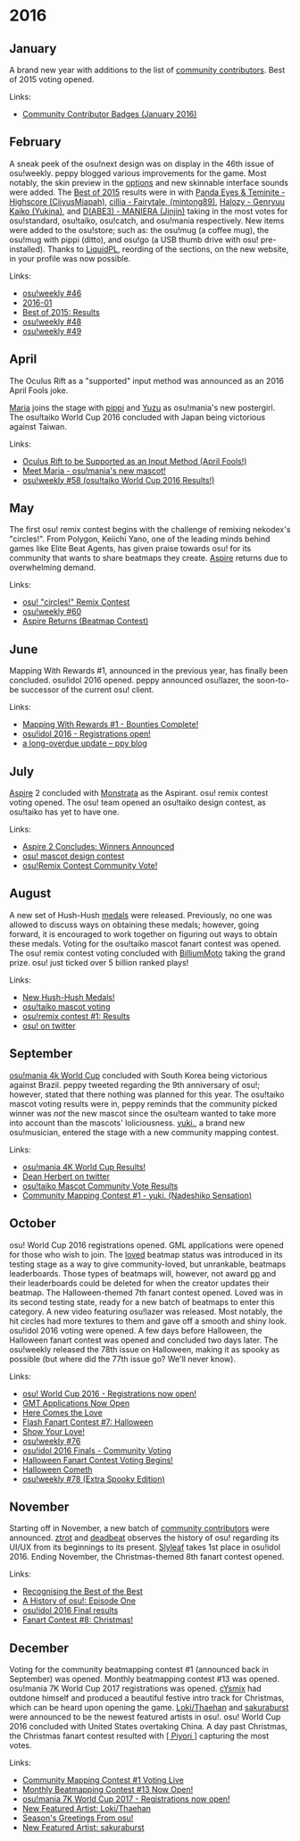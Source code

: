 # 2016

## January

A brand new year with additions to the list of [community contributors](/wiki/community_contributors). Best of 2015 voting opened.

Links:

- [Community Contributor Badges (January 2016)](https://osu.ppy.sh/home/news/2016-01-09-community-contributor-badges-january-2016)

## February

A sneak peek of the osu!next design was on display in the 46th issue of osu!weekly. peppy blogged various improvements for the game. Most notably, the skin preview in the [options](/wiki/options) and new skinnable interface sounds were added. The [Best of 2015](/wiki/Best_of_2015) results were in with [Panda Eyes & Teminite - Highscore (CiiyusMiapah)](https://osu.ppy.sh/beatmapsets/332532#osu/736215), [cillia - Fairytale, (mintong89)](https://osu.ppy.sh/beatmapsets/275331#taiko/624447), [Halozy - Genryuu Kaiko (Yukina)](https://osu.ppy.sh/beatmapsets/253969#fruits/582801), and [D(ABE3) - MANIERA (Jinjin)](https://osu.ppy.sh/beatmapsets/272871#mania/646681) taking in the most votes for osu!standard, osu!taiko, osu!catch, and osu!mania respectively. New items were added to the osu!store; such as: the osu!mug (a coffee mug), the osu!mug with pippi (ditto), and osu!go (a USB thumb drive with osu! pre-installed). Thanks to [LiquidPL](/users/5044384), reording of the sections, on the new website, in your profile was now possible.

Links:

- [osu!weekly \#46](https://osu.ppy.sh/home/news/2016-02-02-osuweekly-46)
- [2016-01](https://blog.ppy.sh/post/138642696393/2016-01)
- [Best of 2015: Results](https://osu.ppy.sh/home/news/2016-02-06-best-of-2015-results)
- [osu!weekly \#48](https://osu.ppy.sh/home/news/2016-02-16-osuweekly-48)
- [osu!weekly \#49](https://osu.ppy.sh/home/news/2016-02-23-osuweekly-49)

## April

The Oculus Rift as a "supported" input method was announced as an 2016 April Fools joke.

[Maria](/wiki/Maria) joins the stage with [pippi](/wiki/pippi) and [Yuzu](/wiki/Yuzu) as osu!mania's new postergirl. The osu!taiko World Cup 2016 concluded with Japan being victorious against Taiwan.

Links:

- [Oculus Rift to be Supported as an Input Method (April Fools!)](https://osu.ppy.sh/home/news/2016-04-01-oculus-rift-to-be-supported-as-an-input-method)
- [Meet Maria - osu!mania's new mascot!](https://osu.ppy.sh/home/news/2016-04-20-meet-maria-osumanias-new-mascot)
- [osu!weekly \#58 (osu!taiko World Cup 2016 Results!)](https://osu.ppy.sh/home/news/2016-04-27-osuweekly-58-osutaiko-world-cup-2016-results)

## May

The first osu! remix contest begins with the challenge of remixing nekodex's "circles!". From Polygon, Keiichi Yano, one of the leading minds behind games like Elite Beat Agents, has given praise towards osu! for its community that wants to share beatmaps they create. [Aspire](/wiki/Aspire) returns due to overwhelming demand.

Links:

- [osu! "circles!" Remix Contest](https://osu.ppy.sh/home/news/2016-05-06-osu-circles-remix-contest)
- [osu!weekly \#60](https://osu.ppy.sh/home/news/2016-05-11-osuweekly-60)
- [Aspire Returns (Beatmap Contest)](https://osu.ppy.sh/home/news/2016-05-17-aspire-returns-beatmap-contest)

## June

Mapping With Rewards \#1, announced in the previous year, has finally been concluded. osu!idol 2016 opened. peppy announced osu!lazer, the soon-to-be successor of the current osu! client.

Links:

- [Mapping With Rewards #1 - Bounties Complete!](https://osu.ppy.sh/home/news/2016-06-01-mapping-with-rewards-1-bounties-complete)
- [osu!idol 2016 - Registrations open!](https://osu.ppy.sh/home/news/2016-06-03-osuidol-2016-registrations-open)
- [a long-overdue update – ppy blog](https://blog.ppy.sh/post/146687255823/a-long-overdue-update)

## July

[Aspire](/wiki/Aspire) 2 concluded with [Monstrata](/users/2706438) as the Aspirant. osu! remix contest voting opened. The osu! team opened an osu!taiko design contest, as osu!taiko has yet to have one.

Links:

- [Aspire 2 Concludes: Winners Announced](https://osu.ppy.sh/home/news/2016-07-23-aspire-2-concludes-winners-announced)
- [osu! mascot design contest](https://osu.ppy.sh/home/news/2016-07-18-osu-mascot-design-contest)
- [osu!Remix Contest Community Vote!](https://osu.ppy.sh/home/news/2016-07-31-osuremix-contest-community-vote)


## August

A new set of Hush-Hush [medals](/wiki/medals) were released. Previously, no one was allowed to discuss ways on obtaining these medals; however, going forward, it is encouraged to work together on figuring out ways to obtain these medals. Voting for the osu!taiko mascot fanart contest was opened. The osu! remix contest voting concluded with [BilliumMoto](/users/3862471) taking the grand prize. osu! just ticked over 5 billion ranked plays!

Links:

- [New Hush-Hush Medals!](https://osu.ppy.sh/home/news/2016-08-17-new-hush-hush-medals)
- [osu!taiko mascot voting](https://osu.ppy.sh/home/news/2016-08-22-osutaiko-mascot-voting)
- [osu!remix contest #1: Results](https://osu.ppy.sh/home/news/2016-08-29-osuremix-contest-1-results)
- [osu! on twitter](https://twitter.com/osugame/status/770153577255796737)

## September

[osu!mania 4k World Cup](/wiki/MWC2016_4K) concluded with South Korea being victorious against Brazil. peppy tweeted regarding the 9th anniversary of osu!; however, stated that there nothing was planned for this year. The osu!taiko mascot voting results were in, peppy reminds that the community picked winner was *not* the new mascot since the osu!team wanted to take more into account than the mascots' loliciousness. [yuki.](/beatmaps/artists/4), a brand new osu!musician, entered the stage with a new community mapping contest.

Links:

- [osu!mania 4K World Cup Results!](https://osu.ppy.sh/home/news/2016-09-10-osumania-4k-world-cup-results)
- [Dean Herbert on twitter](https://twitter.com/ppy/status/777101188277739522)
- [osu!taiko Mascot Community Vote Results](https://osu.ppy.sh/home/news/2016-09-21-osutaiko-mascot-community-vote-results)
- [Community Mapping Contest \#1 - yuki. (Nadeshiko Sensation)](https://osu.ppy.sh/home/news/2016-09-28-community-mapping-contest-1-yuki-nadeshiko)

## October

osu! World Cup 2016 registrations opened. GML applications were opened for those who wish to join. The [loved](/wiki/loved) beatmap status was introduced in its testing stage as a way to give community-loved, but unrankable, beatmaps leaderboards. Those types of beatmaps will, however, not award [pp](/wiki/pp) and their leaderboards could be deleted for when the creator updates their beatmap. The Halloween-themed 7th fanart contest opened. Loved was in its second testing state, ready for a new batch of beatmaps to enter this category. A new video featuring osu!lazer was released. Most notably, the hit circles had more textures to them and gave off a smooth and shiny look. osu!idol 2016 voting were opened. A few days before Halloween, the Halloween fanart contest was opened and concluded two days later. The osu!weekly released the 78th issue on Halloween, making it as spooky as possible (but where did the 77th issue go? We'll never know).

Links:

- [osu! World Cup 2016 - Registrations now open!](https://osu.ppy.sh/home/news/2016-10-02-osu-world-cup-2016-registrations-now-open)
- [GMT Applications Now Open](https://osu.ppy.sh/home/news/2016-10-15-gmt-applications-now-open)
- [Here Comes the Love](https://osu.ppy.sh/home/news/2016-10-17-here-comes-the-love)
- [Flash Fanart Contest \#7: Halloween](https://osu.ppy.sh/home/news/2016-10-19-flash-fanart-contest-7-halloween)
- [Show Your Love!](https://osu.ppy.sh/home/news/2016-10-21-show-your-love)
- [osu!weekly \#76](https://osu.ppy.sh/home/news/2016-10-24-osuweekly-76)
- [osu!idol 2016 Finals - Community Voting](https://osu.ppy.sh/home/news/2016-10-25-osuidol-2016-finals-community-voting)
- [Halloween Fanart Contest Voting Begins!](https://osu.ppy.sh/home/news/2016-10-27-halloween-fanart-contest-voting-begins)
- [Halloween Cometh](https://osu.ppy.sh/home/news/2016-10-29-halloween-cometh)
- [osu!weekly \#78 (Extra Spooky Edition)](https://osu.ppy.sh/home/news/2016-10-31-osuweekly-78-extra-spooky-edition)

## November

Starting off in November, a new batch of [community contributors](/wiki/community_contributors) were announced. [ztrot](/users/6347) and [deadbeat](/users/128370) observes the history of osu! regarding its UI/UX from its beginnings to its present. [Slyleaf](/users/3322032) takes 1st place in osu!idol 2016. Ending November, the Christmas-themed 8th fanart contest opened.

Links:

- [Recognising the Best of the Best](https://osu.ppy.sh/home/news/2016-11-02-recognising-the-best-of-the-best)
- [A History of osu!: Episode One](https://osu.ppy.sh/home/news/2016-11-04-a-history-of-osu-episode-one)
- [osu!idol 2016 Final results](https://osu.ppy.sh/home/news/2016-11-08-osuidol-2016-final-results)
- [Fanart Contest #8: Christmas!](https://osu.ppy.sh/home/news/2016-11-28-fanart-contest-8-christmas)

## December

Voting for the community beatmapping contest \#1 (announced back in September) was opened. Monthly beatmapping contest \#13 was opened. osu!mania 7K World Cup 2017 registrations was opened. [cYsmix](/beatmaps/artists/2) had outdone himself and produced a beautiful festive intro track for Christmas, which can be heard upon opening the game. [Loki/Thaehan](/beatmaps/artists/7) and [sakuraburst](/beatmaps/artists/8) were announced to be the newest featured artists in osu!. osu! World Cup 2016 concluded with United States overtaking China. A day past Christmas, the Christmas fanart contest resulted with [\[ Piyori \]](/users/4457608) capturing the most votes.

Links:

- [Community Mapping Contest \#1 Voting Live](https://osu.ppy.sh/home/news/2016-12-02-community-mapping-contest-1-voting-live)
- [Monthly Beatmapping Contest #13 Now Open!](https://osu.ppy.sh/home/news/2016-12-09-monthly-beatmapping-contest-13-now-open)
- [osu!mania 7K World Cup 2017 - Registrations now open!](https://osu.ppy.sh/home/news/2016-12-12-osumania-7k-world-cup-2017-registrations-now)
- [New Featured Artist: Loki/Thaehan](https://osu.ppy.sh/home/news/2016-12-13-new-featured-artist-lokithaehan)
- [Season's Greetings From osu!](https://osu.ppy.sh/home/news/2016-12-19-seasons-greetings-from-osu)
- [New Featured Artist: sakuraburst](https://osu.ppy.sh/home/news/2016-12-20-new-featured-artist-sakuraburst)
